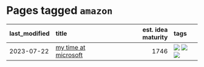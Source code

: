 # Pages tagged `amazon`

|last_modified|title|est. idea maturity|tags
|:---|:---|---:|:---|
|2023-07-22|[my time at microsoft](../my_time_at_microsoft.md)|1746|[![](https://img.shields.io/badge/tag-amazon-e54ba1)](../tags/amazon.md) [![](https://img.shields.io/badge/tag-autobiographical-426a5f)](../tags/autobiographical.md) [![](https://img.shields.io/badge/tag-microsoft-e3b2c7)](../tags/microsoft.md)|